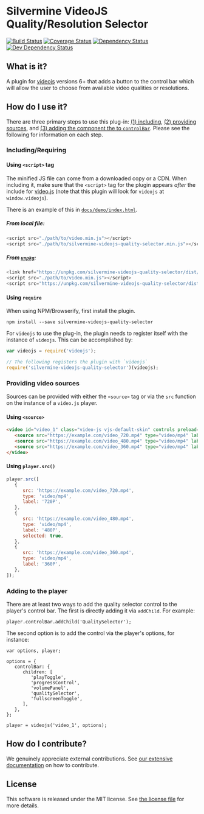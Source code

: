# Silvermine VideoJS Quality/Resolution Selector

[![Build Status](https://travis-ci.org/silvermine/videojs-quality-selector.svg?branch=master)](https://travis-ci.org/silvermine/videojs-quality-selector)
[![Coverage Status](https://coveralls.io/repos/github/silvermine/videojs-quality-selector/badge.svg?branch=master)](https://coveralls.io/github/silvermine/videojs-quality-selector?branch=master)
[![Dependency Status](https://david-dm.org/silvermine/videojs-quality-selector.svg)](https://david-dm.org/silvermine/videojs-quality-selector)
[![Dev Dependency Status](https://david-dm.org/silvermine/videojs-quality-selector/dev-status.svg)](https://david-dm.org/silvermine/videojs-quality-selector?type=dev)


## What is it?

A plugin for [videojs](http://videojs.com/) versions 6+ that adds a button to the control
bar which will allow the user to choose from available video qualities or resolutions.


## How do I use it?

There are three primary steps to use this plug-in: [(1) including](#includingrequiring),
[(2) providing sources](#providing-video-sources), and [(3) adding the component the to
`controlBar`](#adding-to-the-player). Please see the following for information on each
step.

### Including/Requiring

#### Using `<script>` tag

The minified JS file can come from a downloaded copy or a CDN. When including
it, make sure that the `<script>` tag for the plugin appears _after_ the
include for [video.js](http://videojs.com/) (note that this plugin will look
for `videojs` at `window.videojs`).

There is an example of this in
[`docs/demo/index.html`](./docs/demo/index.html).

##### From local file:

```js
<script src="./path/to/video.min.js"></script>
<script src="./path/to/silvermine-videojs-quality-selector.min.js"></script>
```

##### From [`unpkg`](https://unpkg.com/silvermine-videojs-quality-selector/):

```js
<link href="https://unpkg.com/silvermine-videojs-quality-selector/dist/css/quality-selector.css" rel="stylesheet">
<script src="./path/to/video.min.js"></script>
<script src="https://unpkg.com/silvermine-videojs-quality-selector/dist/js/silvermine-videojs-quality-selector.min.js"></script>
```

#### Using `require`

When using NPM/Browserify, first install the plugin.

```
npm install --save silvermine-videojs-quality-selector
```

For `videojs` to use the plug-in, the plugin needs to register itself with the instance of
`videojs`. This can be accomplished by:

```js
var videojs = require('videojs');

// The following registers the plugin with `videojs`
require('silvermine-videojs-quality-selector')(videojs);
```

### Providing video sources

Sources can be provided with either the `<source>` tag or via the `src` function on the
instance of a `video.js` player.

#### Using `<source>`

```html
<video id="video_1" class="video-js vjs-default-skin" controls preload="auto" width="640" height="268" data-setup='{}'>
   <source src="https://example.com/video_720.mp4" type="video/mp4" label="720P">
   <source src="https://example.com/video_480.mp4" type="video/mp4" label="480P" selected="true">
   <source src="https://example.com/video_360.mp4" type="video/mp4" label="360P">
</video>
```

#### Using `player.src()`

```js
player.src([
   {
      src: 'https://example.com/video_720.mp4',
      type: 'video/mp4',
      label: '720P',
   },
   {
      src: 'https://example.com/video_480.mp4',
      type: 'video/mp4',
      label: '480P',
      selected: true,
   },
   {
      src: 'https://example.com/video_360.mp4',
      type: 'video/mp4',
      label: '360P',
   },
]);
```

### Adding to the player

There are at least two ways to add the quality selector control to the player's control
bar. The first is directly adding it via `addChild`. For example:

```
player.controlBar.addChild('QualitySelector');
```

The second option is to add the control via the player's options, for instance:

```
var options, player;

options = {
   controlBar: {
      children: [
         'playToggle',
         'progressControl',
         'volumePanel',
         'qualitySelector',
         'fullscreenToggle',
      ],
   },
};

player = videojs('video_1', options);
```

## How do I contribute?

We genuinely appreciate external contributions. See [our extensive
documentation](https://github.com/silvermine/silvermine-info#contributing) on how to
contribute.


## License

This software is released under the MIT license. See [the license file](LICENSE) for more
details.
